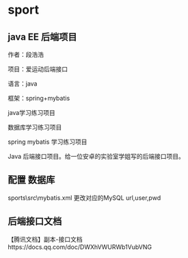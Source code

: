 # sport

## java EE 后端项目

作者：段浩浩

项目：爱运动后端接口

语言：java

框架：spring+mybatis

java学习练习项目

数据库学习练习项目

spring mybatis 学习练习项目

Java 后端接口项目。给一位安卓的实验室学姐写的后端接口项目。


## 配置 数据库

sports\src\mybatis.xml
更改对应的MySQL url,user,pwd

## 后端接口文档

【腾讯文档】副本-接口文档https://docs.qq.com/doc/DWXhVWURWb1VubVNG
